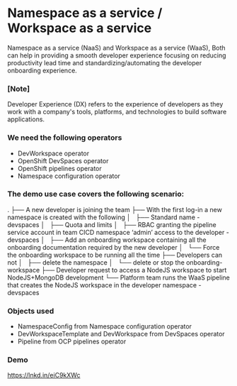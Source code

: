 # Namespace as a service / Workspace as a service

Namespace as a service (NaaS) and Workspace as a service (WaaS), Both can help in providing a smooth developer experience focusing on reducing productivity lead time and standardizing/automating the developer onboarding experience.
### [Note]
Developer Experience (DX) refers to the experience of developers as they work with a company's tools, platforms, and technologies to build software applications.

### We need the following operators 
- DevWorkspace operator
- OpenShift DevSpaces operator 
- OpenShift pipelines operator 
- Namespace configuration operator

###  The demo use case covers the following scenario:
.
├── A new developer is joining the team
├── With the first log-in a new namespace is created with the following
│   ├── Standard name <USER>-devspaces
│   ├── Quota and limits
│   ├── RBAC granting the pipeline service account in team CICD namespace ‘admin’ access to the developer <USER>-devspaces
│   ├── Add an onboarding workspace containing all the onboarding documentation required by the new developer
│   └── Force the onboarding workspace to be running all the time
├── Developers can not 
│   ├── delete the namespace
│   └── delete or stop the onboarding-workspace
├── Developer request to access a NodeJS workspace to start NodeJS+MongoDB development
└── Platform team runs the WaaS pipeline that creates the NodeJS workspace in the developer namespace <USER>-devspaces

### Objects used 
- NamespaceConfig from Namespace configuration operator
- DevWorkspaceTemplate and DevWorkspace from DevSpaces operator
- Pipeline from OCP pipelines operator

### Demo 
https://lnkd.in/eiC9kXWc

